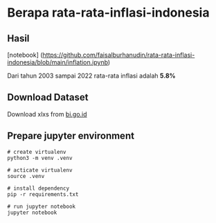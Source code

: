 # Berapa rata-rata-inflasi-indonesia

## Hasil

[notebook] (https://github.com/faisalburhanudin/rata-rata-inflasi-indonesia/blob/main/inflation.ipynb)

Dari tahun 2003 sampai 2022 rata-rata inflasi adalah **5.8%**

## Download Dataset

Download xlxs from [bi.go.id](https://www.bi.go.id/id/statistik/indikator/data-inflasi.aspx)

## Prepare jupyter environment

```shell
# create virtualenv
python3 -m venv .venv 

# acticate virtualenv
source .venv

# install dependency
pip -r requirements.txt

# run jupyter notebook
jupyter notebook
```


